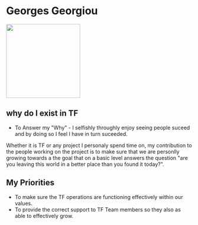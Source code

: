 # Georges Georgiou

<a href="url"><img src="https://docs.grid.tf/threefold/data_team/raw/branch/master/team/varia/Georges_Georgiou/georges_georgiou.jpg" height="200" width="200" ></a>


## why do I exist in TF 

- To Answer my "Why" -
I selfishly throughly enjoy seeing people suceed and by doing so I feel I have in turn suceeded.

Whether it is TF or any project I personaly spend time on, my contribution to the people working on the project is to make sure that we are personlly growing towards a the goal that on a basic level answers the question "are you leaving this world in a better place than you found it today?".


## My Priorities 
- To make sure the TF operations are functioning effectively within our values. 
- To provide the correct support to TF Team members so they also as able to effectively grow.
 
